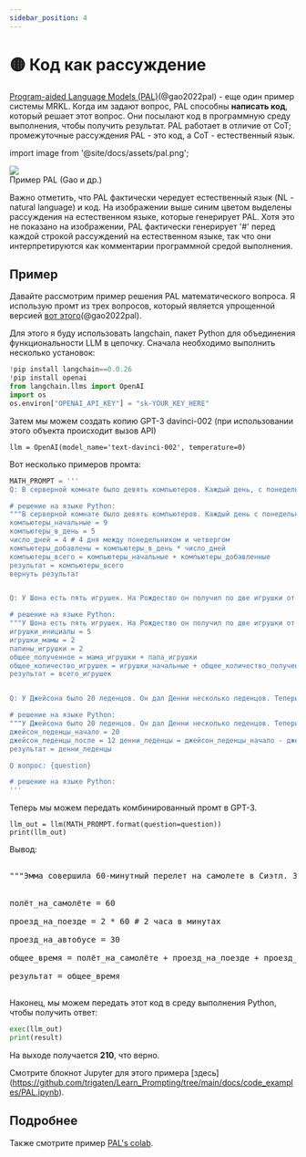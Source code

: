 ```yaml
---
sidebar_position: 4
---
```


# 🟡 Код как рассуждение

[Program-aided Language Models (PAL)](https://reasonwithpal.com)(@gao2022pal) - еще один пример системы MRKL.
Когда им задают вопрос, PAL способны **написать код**, который решает этот вопрос. Они посылают код в программную среду выполнения, чтобы получить результат. PAL работает в отличие от CoT; промежуточные рассуждения PAL - это код, а CoT - естественный язык. 

import image from '@site/docs/assets/pal.png';

<div style={{textAlign: 'center'}}>
  <img src={image} style={{width: "500px"}} />
</div>

<div style={{textAlign: 'center'}}>
Пример PAL (Gao и др.)
</div>


Важно отметить, что PAL фактически чередует естественный язык (NL - natural language) и код.
На изображении выше синим цветом выделены рассуждения на естественном языке, которые генерирует PAL. Хотя это не показано на изображении, PAL фактически генерирует '\#' перед каждой строкой рассуждений на естественном языке, так что они интерпретируются как комментарии программной средой выполнения. 

## Пример

Давайте рассмотрим пример решения PAL математического вопроса. Я использую промт из трех вопросов, который является упрощенной версией [вот этого](https://github.com/reasoning-machines/pal/blob/main/pal/prompt/math_prompts.py)(@gao2022pal). 

Для этого я буду использовать langchain, пакет Python для объединения функциональности LLM в цепочку. Сначала необходимо выполнить несколько установок:

```python
!pip install langchain==0.0.26
!pip install openai
from langchain.llms import OpenAI
import os
os.environ["OPENAI_API_KEY"] = "sk-YOUR_KEY_HERE"
```

Затем мы можем создать копию GPT-3 davinci-002 (при использовании этого объекта происходит вызов API)
```
llm = OpenAI(model_name='text-davinci-002', temperature=0)
```

Вот несколько примеров промта:

```python
MATH_PROMPT = '''
Q: В серверной комнате было девять компьютеров. Каждый день, с понедельника по четверг, устанавливалось еще пять компьютеров. Сколько компьютеров сейчас находится в серверной?

# решение на языке Python:
"""В серверной комнате было девять компьютеров. Каждый день с понедельника по четверг устанавливалось еще пять компьютеров. Сколько компьютеров сейчас в серверной?"""
компьютеры_начальные = 9
компьютеры_в_день = 5
число_дней = 4 # 4 дня между понедельником и четвергом
компьютеры_добавлены = компьютеры_в_день * число_дней
компьютеры_всего = компьютеры_начальные + компьютеры_добавленные
результат = компьютеры_всего
вернуть результат


Q: У Шона есть пять игрушек. На Рождество он получил по две игрушки от мамы и папы. Сколько игрушек у него сейчас?

# решение на языке Python:
"""У Шона есть пять игрушек. На Рождество он получил по две игрушки от мамы и папы. Сколько игрушек у него сейчас?"""
игрушки_инициалы = 5
игрушки_мамы = 2
папины_игрушки = 2
общее_полученное = мама_игрушки + папа_игрушки
общее_количество_игрушек = игрушки_начальные + общее_количество_полученных
результат = всего_игрушек


Q: У Джейсона было 20 леденцов. Он дал Денни несколько леденцов. Теперь у Джейсона 12 леденцов. Сколько леденцов Джейсон отдал Денни?

# решение на языке Python:
"""У Джейсона было 20 леденцов. Он дал Денни несколько леденцов. Теперь у Джейсона 12 леденцов. Сколько леденцов Джейсон отдал Денни?""""
джейсон_леденцы_начало = 20
джейсон_леденцы_после = 12 денни_леденцы = джейсон_леденцы_начало - джейсон_леденцы_после
результат = денни_леденцы

Q вопрос: {question}

# решение на языке Python:
'''
```

Теперь мы можем передать комбинированный промт в GPT-3.

```
llm_out = llm(MATH_PROMPT.format(question=question))
print(llm_out)
```

Вывод:

<pre>
<span className="bluegreen-highlight">
"""Эмма совершила 60-минутный перелет на самолете в Сиэтл. Затем она проехала 2 часа на поезде до Портленда, а затем 30 минут на автобусе до Ванкувера. Сколько времени ей понадобилось, чтобы добраться до Ванкувера?"""<br/>

полёт_на_самолёте = 60<br/>
проезд_на_поезде = 2 * 60 # 2 часа в минутах<br/>
проезд_на_автобусе = 30<br/>
общее_время = полёт_на_самолёте + проезд_на_поезде + проезд_на_автобусе<br/>
результат = общее_время
</span>
</pre>

Наконец, мы можем передать этот код в среду выполнения Python, чтобы получить ответ:

```python
exec(llm_out)
print(result)
```

На выходе получается **210**, что верно.

Смотрите блокнот Jupyter для этого примера [здесь] (https://github.com/trigaten/Learn_Prompting/tree/main/docs/code_examples/PAL.ipynb).

## Подробнее

Также смотрите пример [PAL's colab](https://colab.research.google.com/drive/1u4_RsdI0E79PCMDdcPiJUzYhdnjoXeXc?usp=sharing#scrollTo=Ba0ycacK4i1V).